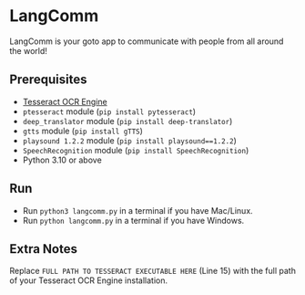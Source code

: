 # LangComm
LangComm is your goto app to communicate with people from all around the world!

## Prerequisites

- [Tesseract OCR Engine](https://github.com/UB-Mannheim/tesseract/wiki)
- `ptesseract` module (`pip install pytesseract`)
- `deep_translator` module (`pip install deep-translator`)
- `gtts` module (`pip install gTTS`)
- `playsound 1.2.2` module (`pip install playsound==1.2.2`)
- `SpeechRecognition` module (`pip install SpeechRecognition`)
- Python 3.10 or above

## Run

- Run `python3 langcomm.py` in a terminal if you have Mac/Linux.
- Run `python langcomm.py` in a terminal if you have Windows.

## Extra Notes

Replace `FULL PATH TO TESSERACT EXECUTABLE HERE` (Line 15) with the full path of your Tesseract OCR Engine installation.
